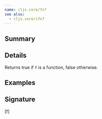 ```yaml
---
name: cljs.core/fn?
see also:
  - cljs.core/ifn?
---
```


## Summary

## Details

Returns true if `f` is a function, false otherwise.

## Examples

## Signature
[f]
